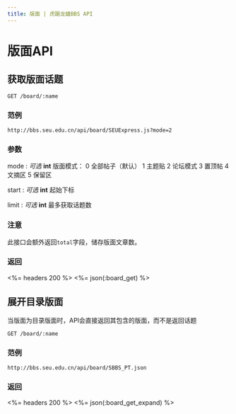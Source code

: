 ```yaml
---
title: 版面 | 虎踞龙蟠BBS API
---
```


# 版面API

## 获取版面话题

    GET /board/:name

### 范例

    http://bbs.seu.edu.cn/api/board/SEUExpress.js?mode=2

### 参数

mode
: _可选_ **int** 版面模式：
  0 全部帖子（默认）
  1 主题贴
  2 论坛模式
  3 置顶帖
  4 文摘区
  5 保留区

start
: _可选_ **int** 起始下标

limit
: _可选_ **int** 最多获取话题数

### 注意

此接口会额外返回`total`字段，储存版面文章数。

### 返回

<%= headers 200 %>
<%= json(:board_get) %>

## 展开目录版面

当版面为目录版面时，API会直接返回其包含的版面，而不是返回话题

    GET /board/:name

### 范例

    http://bbs.seu.edu.cn/api/board/SBBS_PT.json

### 返回

<%= headers 200 %>
<%= json(:board_get_expand) %>
